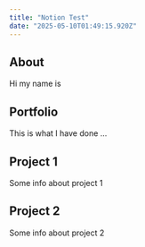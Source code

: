 ```yaml
---
title: "Notion Test"
date: "2025-05-10T01:49:15.920Z"
---
```



## About

Hi my name is


## Portfolio

This is what I have done …


## Project 1

Some info about project 1


## Project 2

Some info about project 2


